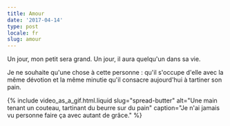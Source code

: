 ```yaml
---
title: Amour
date: '2017-04-14'
type: post
locale: fr
slug: amour
---
```


Un jour, mon petit sera grand. Un jour, il aura quelqu'un dans sa vie.

<!-- more -->

Je ne souhaite qu'une chose à cette personne : qu'il s'occupe d'elle avec la même dévotion et la même minutie qu'il consacre aujourd'hui à tartiner son pain.

{% include video_as_a_gif.html.liquid
slug="spread-butter"
alt="Une main tenant un couteau, tartinant du beurre sur du pain"
caption="Je n'ai jamais vu personne faire ça avec autant de grâce."
%}
